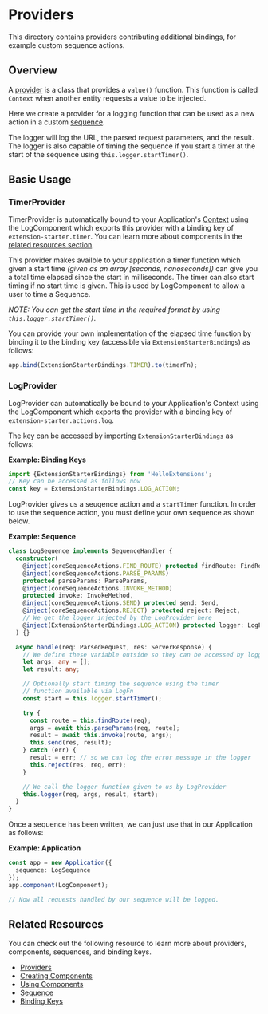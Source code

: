 # Providers

This directory contains providers contributing additional bindings, for example custom sequence actions.

## Overview

A [provider](http://loopback.io/doc/en/lb4/Creating-components.html#providers) is a class that provides a `value()` function. This function is called `Context` when another entity requests a value to be injected.

Here we create a provider for a logging function that can be used as a new action in a custom [sequence](http://loopback.io/doc/en/lb4/Sequence.html).

The logger will log the URL, the parsed request parameters, and the result. The logger is also capable of timing the sequence if you start a timer at the start of the sequence using `this.logger.startTimer()`.

## Basic Usage

### TimerProvider

TimerProvider is automatically bound to your Application's [Context](http://loopback.io/doc/en/lb4/Context.html) using the LogComponent which exports this provider with a binding key of `extension-starter.timer`. You can learn more about components in the [related resources section](#related-resources).

This provider makes availble to your application a timer function which given a start time _(given as an array [seconds, nanoseconds])_ can give you a total time elapsed since the start in milliseconds. The timer can also start timing if no start time is given. This is used by LogComponent to allow a user to time a Sequence.

*NOTE:* _You can get the start time in the required format by using `this.logger.startTimer()`._

You can provide your own implementation of the elapsed time function by binding it to the binding key (accessible via `ExtensionStarterBindings`) as follows:
```ts
app.bind(ExtensionStarterBindings.TIMER).to(timerFn);
```

### LogProvider

LogProvider can automatically be bound to your Application's Context using the LogComponent which exports the provider with a binding key of `extension-starter.actions.log`.

The key can be accessed by importing `ExtensionStarterBindings` as follows:

**Example: Binding Keys**
```ts
import {ExtensionStarterBindings} from 'HelloExtensions';
// Key can be accessed as follows now
const key = ExtensionStarterBindings.LOG_ACTION;
```

LogProvider gives us a seuqence action and a `startTimer` function. In order to use the sequence action, you must define your own sequence as shown below.

**Example: Sequence**
```ts
class LogSequence implements SequenceHandler {
  constructor(
    @inject(coreSequenceActions.FIND_ROUTE) protected findRoute: FindRoute,
    @inject(coreSequenceActions.PARSE_PARAMS)
    protected parseParams: ParseParams,
    @inject(coreSequenceActions.INVOKE_METHOD)
    protected invoke: InvokeMethod,
    @inject(coreSequenceActions.SEND) protected send: Send,
    @inject(coreSequenceActions.REJECT) protected reject: Reject,
    // We get the logger injected by the LogProvider here
    @inject(ExtensionStarterBindings.LOG_ACTION) protected logger: LogFn,
  ) {}

  async handle(req: ParsedRequest, res: ServerResponse) {
    // We define these variable outside so they can be accessed by logger.
    let args: any = [];
    let result: any;

    // Optionally start timing the sequence using the timer
    // function available via LogFn
    const start = this.logger.startTimer();

    try {
      const route = this.findRoute(req);
      args = await this.parseParams(req, route);
      result = await this.invoke(route, args);
      this.send(res, result);
    } catch (err) {
      result = err; // so we can log the error message in the logger
      this.reject(res, req, err);
    }

    // We call the logger function given to us by LogProvider
    this.logger(req, args, result, start);
  }
}
```

Once a sequence has been written, we can just use that in our Application as follows:

**Example: Application**
```ts
const app = new Application({
  sequence: LogSequence
});
app.component(LogComponent);

// Now all requests handled by our sequence will be logged.
```

## Related Resources

You can check out the following resource to learn more about providers, components, sequences, and binding keys.

- [Providers](http://loopback.io/doc/en/lb4/Creating-components.html#providers)
- [Creating Components](http://loopback.io/doc/en/lb4/Creating-components.html)
- [Using Components](http://loopback.io/doc/en/lb4/Using-components.html)
- [Sequence](http://loopback.io/doc/en/lb4/Sequence.html)
- [Binding Keys](http://loopback.io/doc/en/lb4/Decorators.html)
